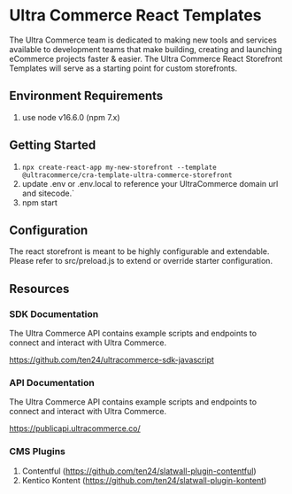 # Ultra Commerce React Templates

The Ultra Commerce team is dedicated to making new tools and services available to development teams that make building, creating and launching eCommerce projects faster & easier. The Ultra Commerce React Storefront Templates will serve as a starting point for custom storefronts.

## Environment Requirements

1. use node v16.6.0 (npm 7.x)

## Getting Started

1.  `npx create-react-app my-new-storefront --template @ultracommerce/cra-template-ultra-commerce-storefront`
2.  update .env or .env.local to reference your UltraCommerce domain url and sitecode.`
3.  npm start

## Configuration

The react storefront is meant to be highly configurable and extendable. Please refer to src/preload.js to extend or override starter configuration.

## Resources

### SDK Documentation

The Ultra Commerce API contains example scripts and endpoints to connect and interact with Ultra Commerce.

https://github.com/ten24/ultracommerce-sdk-javascript

### API Documentation

The Ultra Commerce API contains example scripts and endpoints to connect and interact with Ultra Commerce.

https://publicapi.ultracommerce.co/

### CMS Plugins

1. Contentful (https://github.com/ten24/slatwall-plugin-contentful)
2. Kentico Kontent (https://github.com/ten24/slatwall-plugin-kontent)
